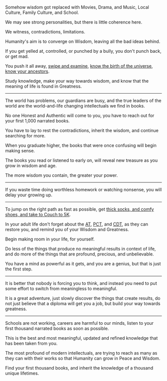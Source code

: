 Somehow wisdom got replaced with Movies, Drama, and Music,
Local Culture, Family Culture, and School.

We may see strong personalities,
but there is little coherence here.

We witness,
contradictions, limitations.

Humanity's aim is to converge on Wisdom,
leaving all the bad ideas behind.

If you get yelled at, controlled,
or punched by a bully, you don't punch back, or get mad.

You push it all away, [swipe and examine][lucy],
[know the birth of the universe][birth], [know your ancestors][sagan].

Study knowledge, make your way towards wisdom,
and know that the meaning of life is found in Greatness.

---

The world has problems,
our guardians are busy, and the true leaders of the world are the world-and-life changing intellectuals we find in books.

No one Honest and Authentic will come to you,
you have to reach out for your first 1,000 narrated books.

You have to lay to rest the contradictions,
inherit the wisdom, and continue searching for more.

When you graduate higher,
the books that were once confusing will begin making sense.

The books you read or listened to early on,
will reveal new treasure as you grow in wisdom and age.

The more wisdom you contain,
the greater your power.

---

If you waste time doing worthless homework or watching nonsense,
you will delay your growing up.

---

To jump on the right path as fast as possible,
get [thick socks, and comfy shoes, and take to Couch to 5K][c25k].

In your adult life don't forget about the [AT][AT], [PCT][PCT], and [CDT][CDT],
as they can restore you, and remind you of your Wisdom and Greatness.


Begin making room in your life,
for yourself.

Do less of the things that produce no meaningful results in context of life,
and do more of the things that are profound, precious, and unbelievable.

You have a mind as powerful as it gets,
and you are a genius, but that is just the first step.

---

It is better that nobody is forcing you to think,
and instead you need to put some effort to switch from meaningless to meaningful.

It is a great adventure, just slowly discover the things that create results,
do not just believe that a diploma will get you a job, but build your way towards greatness.

---

Schools are not working, careers are harmful to our minds,
listen to your first thousand narrated books as soon as possible.

This is the best and most meaningful,
updated and refined knowledge that has been taken from you.

The most profound of modern intellectuals,
are trying to reach as many as they can with their works so that Humanity can grow in Peace and Wisdom.

Find your first thousand books,
and inherit the knowledge of a thousand unique lifetimes.

[lucy]: https://www.youtube.com/watch?v=Jf_ajrfTrp8
[sagan]: https://www.youtube.com/watch?v=gZpsVSVRsZk
[birth]: https://www.youtube.com/watch?v=C2Ebp7IsPW4
[c25k]: https://www.youtube.com/watch?v=YACmfwcBDnM
[AT]: https://www.youtube.com/watch?v=hPSvdKTEZug
[PCT]: https://www.youtube.com/watch?v=A41CQzqUj8c
[CDT]: https://www.youtube.com/watch?v=ExP3ikM_wko
